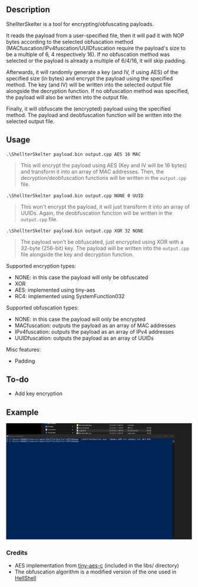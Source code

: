 ## Description

ShellterSkelter is a tool for encrypting/obfuscating payloads. 

It reads the payload from a user-specified file, then it will pad it with NOP bytes according to the selected obfuscation method (MACfuscation/IPv4fuscation/UUIDfuscation require the payload's size to be a multiple of 6, 4 respectively 16). If no obfuscation method was selected or the payload is already a multiple of 6/4/16, it will skip padding. 

Afterwards, it will randomly generate a key (and IV, if using AES) of the specified size (in bytes) and encrypt the payload using the specified method. The key (and IV) will be written into the selected output file alongside the decryption function. If no obfuscation method was specified, the payload will also be written into the output file.

Finally, it will obfuscate the (encrypted) payload using the specified method. The payload and deobfuscation function will be written into the selected output file.


## Usage

```
.\ShellterSkelter payload.bin output.cpp AES 16 MAC
```
> This will encrypt the payload using AES (Key and IV will be 16 bytes) and transform it into an array of MAC addresses. Then, the decryption/deobfuscation functions will be written in the `output.cpp` file.

```
.\ShellterSkelter payload.bin output.cpp NONE 0 UUID
```
> This won't encrypt the payload, it will just transform it into an array of UUIDs. Again, the deobfuscation function will be written in the `output.cpp` file.

```
.\ShellterSkelter payload.bin output.cpp XOR 32 NONE
```
> The payload won't be obfuscated, just encrypted using XOR with a 32-byte (256-bit) key. The payload will be written into the `output.cpp` file alongside the key and decryption function.

Supported encryption types:
- NONE: in this case the payload will only be obfuscated
- XOR
- AES: implemented using tiny-aes
- RC4: implemented using SystemFunction032

Supported obfuscation types:
- NONE: in this case the payload will only be encrypted
- MACfuscation: outputs the payload as an array of MAC addresses 
- IPv4fuscation: outputs the payload as an array of IPv4 addresses
- UUIDfuscation: outputs the payload as an array of UUIDs

Misc features:
- Padding


## To-do

- Add key encryption


## Example

![ShellterSkelter](Images/ExampleUsage.gif)


### Credits

 - AES implementation from [tiny-aes-c](https://github.com/kokke/tiny-AES-c) (included in the libs/ directory)
 - The obfuscation algorithm is a modified version of the one used in [HellShell](https://github.com/NUL0x4C/HellShell)
